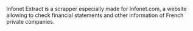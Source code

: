 Infonet Extract is a scrapper especially made for Infonet.com, a website allowing to check financial statements and other information of French private companies.
